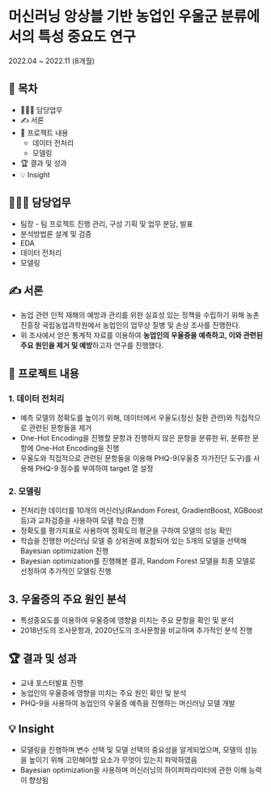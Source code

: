 # 머신러닝 앙상블 기반 농업인 우울군 분류에서의 특성 중요도 연구
2022.04 ~ 2022.11 (8개월)
## 📗 목차
  - 👨🏻‍💻 담당업무
  - ✍️ 서론
  - 📑 프로젝트 내용
    - 데이터 전처리
    - 모델링
  - 🏆 결과 및 성과
  - 💡 Insight

## 👨🏻‍💻 담당업무
- 팀장 - 팀 프로젝트 진행 관리, 구성 기획 및 업무 분담, 발표
- 분석방법론 설계 및 검증
- EDA
- 데이터 전처리
- 모델링

## ✍️ 서론
- 농업 관련 인적 재해의 예방과 관리를 위한 실효성 있는 정책을 수립하기 위해 농촌진흥정 국립농업과학원에서 농업인의 업무상 질병 및 손상 조사를 진행한다.
- 위 조사에서 얻은 통계적 자료를 이용하여 **농업인의 우울증을 예측하고, 이와 관련된 주요 원인을 제거 및 예방**하고자 연구를 진행했다.

## 📑 프로젝트 내용
### 1. 데이터 전처리

- 예측 모델의 정확도를 높이기 위해, 데이터에서 우울도(정신 질환 관련)와 직접적으로 관련된 문항들을 제거
- One-Hot Encoding을 진행할 문항과 진행하지 않은 문항을 분류한 뒤, 분류한 문항에 One-Hot Encoding을 진행
- 우울도와 직접적으로 관련된 문항들을 이용해 PHQ-9(우울증 자가진단 도구)를 사용해 PHQ-9 점수를 부여하여 target 열 설정


### 2. 모델링

- 전처리한 데이터를 10개의 머신러닝(Random Forest, GradientBoost, XGBoost 등)과 교차검증을 사용하여 모델 학습 진행
- 정확도를 평가지표로 사용하여 정확도의 평균을 구하여 모델의 성능 확인
- 학습을 진행한 머신러닝 모델 중 상위권에 포함되어 있는 5개의 모델을 선택해 Bayesian optimization 진행
- Bayesian optimization를 진행해본 결과, Random Forest 모델을 최종 모델로 선정하여 추가적인 모델링 진행

## 3. 우울증의 주요 원인 분석

- 특성중요도를 이용하여 우울증에 영향을 미치는 주요 문항을 확인 및 분석
- 2018년도의 조사문항과, 2020년도의 조사문항을 비교하며 추가적인 분석 진행


## 🏆 결과 및 성과
- 교내 포스터발표 진행
- 농업인의 우울증에 영향을 미치는 주요 원인 확인 및 분석
- PHQ-9을 사용하여 농업인의 우울증 예측을 진행하는 머신러닝 모델 개발

## 💡 Insight
- 모델링을 진행하며 변수 선택 및 모델 선택의 중요성을 알게되었으며, 모델의 성능을 높이기 위해 고민해야할 요소가 무엇이 있는지 파악하였음
- Bayesian optimization을 사용하며 머신러닝의 하이퍼파라미터에 관한 이해 능력이 향상됨
